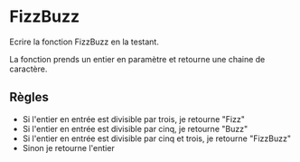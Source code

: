 # FizzBuzz

Ecrire la fonction FizzBuzz en la testant.

La fonction prends un entier en paramètre et retourne une chaine de caractère.

## Règles
- Si l'entier en entrée est divisible par trois, je retourne "Fizz"
- Si l'entier en entrée est divisible par cinq, je retourne "Buzz"
- Si l'entier en entrée est divisible par cinq et trois, je retourne "FizzBuzz"
- Sinon je retourne l'entier
